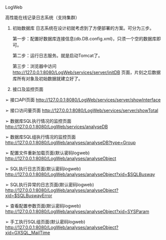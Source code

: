 LogWeb

高性能在线记录日志系统（支持集群）



1. 初始数据库 日志系统在设计初就考虑到了方便部署的方案。可分为三步。

    第一步：配置好数据库连接信息(db.DB.config.xml)，只须一个空的数据库即可。

    第二步：运行日志服务。就是启动Tomcat了。

    第三步：浏览器中访问 http://127.0.0.1:8080/LogWeb/services/server/initDB 页面，片刻之后数据库所有对象及初始数据就建立好了。



2. 接口及监控页面

➢ 接口API页面 http://127.0.0.1:8080/LogWeb/services/server/showInterface

➢ 接口访问量页面 http://127.0.0.1:8080/LogWeb/services/server/showTotal

➢ 数据库SQL执行情况的监控页面 http://127.0.0.1:8080/LogWeb/services/analyseDB

➢ 数据库SQL组执行情况的监控页面 http://127.0.0.1:8080/LogWeb/analyses/analyseDB?type=Group

➢ 配置文件重新加载页面(默认密码logweb) http://127.0.0.1:8080/LogWeb/analyses/analyseObject

➢ SQL执行日志页面(默认密码logweb) http://127.0.0.1:8080/LogWeb/analyses/analyseObject?xid=$SQLBusway

➢ SQL执行异常的日志页面(默认密码logweb) http://127.0.0.1:8080/LogWeb/analyses/analyseObject?xid=$SQLBuswayError

➢ 查看配置参数页面(默认密码logweb) http://127.0.0.1:8080/LogWeb/analyses/analyseObject?xid=SYSParam

➢ 手工执行SQL组页面(默认密码logweb) http://127.0.0.1:8080/LogWeb/analyses/analyseObject?xid=GXSQL_MailTime